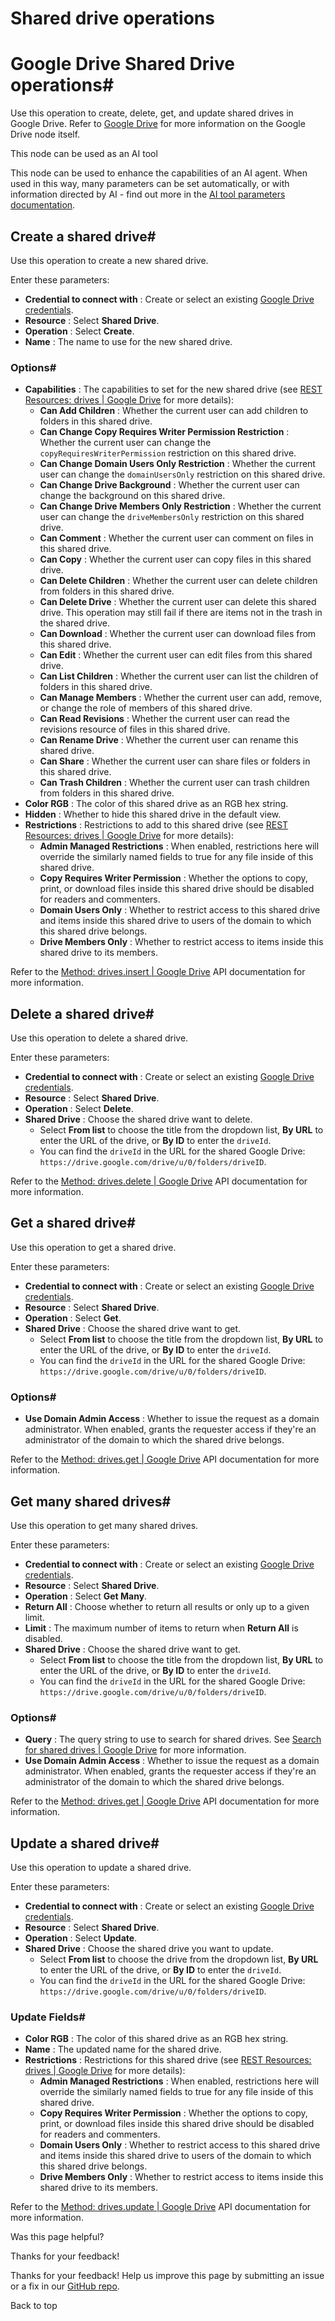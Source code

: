 # Shared drive operations

[ ](https://github.com/n8n-io/n8n-docs/edit/main/docs/integrations/builtin/app-nodes/n8n-nodes-base.googledrive/shared-drive-operations.md "Edit this page")

# Google Drive Shared Drive operations#

Use this operation to create, delete, get, and update shared drives in Google Drive. Refer to [Google Drive](../) for more information on the Google Drive node itself.

This node can be used as an AI tool

This node can be used to enhance the capabilities of an AI agent. When used in this way, many parameters can be set automatically, or with information directed by AI - find out more in the [AI tool parameters documentation](../../../../../advanced-ai/examples/using-the-fromai-function/).

## Create a shared drive#

Use this operation to create a new shared drive.

Enter these parameters:

  * **Credential to connect with** : Create or select an existing [Google Drive credentials](../../../credentials/google/).
  * **Resource** : Select **Shared Drive**.
  * **Operation** : Select **Create**.
  * **Name** : The name to use for the new shared drive.



### Options#

  * **Capabilities** : The capabilities to set for the new shared drive (see [REST Resources: drives | Google Drive](https://developers.google.com/drive/api/reference/rest/v3/drives) for more details):
    * **Can Add Children** : Whether the current user can add children to folders in this shared drive.
    * **Can Change Copy Requires Writer Permission Restriction** : Whether the current user can change the `copyRequiresWriterPermission` restriction on this shared drive.
    * **Can Change Domain Users Only Restriction** : Whether the current user can change the `domainUsersOnly` restriction on this shared drive.
    * **Can Change Drive Background** : Whether the current user can change the background on this shared drive.
    * **Can Change Drive Members Only Restriction** : Whether the current user can change the `driveMembersOnly` restriction on this shared drive.
    * **Can Comment** : Whether the current user can comment on files in this shared drive.
    * **Can Copy** : Whether the current user can copy files in this shared drive.
    * **Can Delete Children** : Whether the current user can delete children from folders in this shared drive.
    * **Can Delete Drive** : Whether the current user can delete this shared drive. This operation may still fail if there are items not in the trash in the shared drive.
    * **Can Download** : Whether the current user can download files from this shared drive.
    * **Can Edit** : Whether the current user can edit files from this shared drive.
    * **Can List Children** : Whether the current user can list the children of folders in this shared drive.
    * **Can Manage Members** : Whether the current user can add, remove, or change the role of members of this shared drive.
    * **Can Read Revisions** : Whether the current user can read the revisions resource of files in this shared drive.
    * **Can Rename Drive** : Whether the current user can rename this shared drive.
    * **Can Share** : Whether the current user can share files or folders in this shared drive.
    * **Can Trash Children** : Whether the current user can trash children from folders in this shared drive.
  * **Color RGB** : The color of this shared drive as an RGB hex string.
  * **Hidden** : Whether to hide this shared drive in the default view.
  * **Restrictions** : Restrictions to add to this shared drive (see [REST Resources: drives | Google Drive](https://developers.google.com/drive/api/reference/rest/v3/drives) for more details):
    * **Admin Managed Restrictions** : When enabled, restrictions here will override the similarly named fields to true for any file inside of this shared drive.
    * **Copy Requires Writer Permission** : Whether the options to copy, print, or download files inside this shared drive should be disabled for readers and commenters.
    * **Domain Users Only** : Whether to restrict access to this shared drive and items inside this shared drive to users of the domain to which this shared drive belongs.
    * **Drive Members Only** : Whether to restrict access to items inside this shared drive to its members.



Refer to the [Method: drives.insert | Google Drive](https://developers.google.com/drive/api/reference/rest/v2/drives/insert) API documentation for more information.

## Delete a shared drive#

Use this operation to delete a shared drive.

Enter these parameters:

  * **Credential to connect with** : Create or select an existing [Google Drive credentials](../../../credentials/google/).
  * **Resource** : Select **Shared Drive**.
  * **Operation** : Select **Delete**.
  * **Shared Drive** : Choose the shared drive want to delete. 
    * Select **From list** to choose the title from the dropdown list, **By URL** to enter the URL of the drive, or **By ID** to enter the `driveId`. 
    * You can find the `driveId` in the URL for the shared Google Drive: `https://drive.google.com/drive/u/0/folders/driveID`.



Refer to the [Method: drives.delete | Google Drive](https://developers.google.com/drive/api/reference/rest/v2/drives/delete) API documentation for more information.

## Get a shared drive#

Use this operation to get a shared drive.

Enter these parameters:

  * **Credential to connect with** : Create or select an existing [Google Drive credentials](../../../credentials/google/).
  * **Resource** : Select **Shared Drive**.
  * **Operation** : Select **Get**.
  * **Shared Drive** : Choose the shared drive want to get. 
    * Select **From list** to choose the title from the dropdown list, **By URL** to enter the URL of the drive, or **By ID** to enter the `driveId`. 
    * You can find the `driveId` in the URL for the shared Google Drive: `https://drive.google.com/drive/u/0/folders/driveID`.



### Options#

  * **Use Domain Admin Access** : Whether to issue the request as a domain administrator. When enabled, grants the requester access if they're an administrator of the domain to which the shared drive belongs.



Refer to the [Method: drives.get | Google Drive](https://developers.google.com/drive/api/reference/rest/v2/drives/get) API documentation for more information.

## Get many shared drives#

Use this operation to get many shared drives.

Enter these parameters:

  * **Credential to connect with** : Create or select an existing [Google Drive credentials](../../../credentials/google/).
  * **Resource** : Select **Shared Drive**.
  * **Operation** : Select **Get Many**.
  * **Return All** : Choose whether to return all results or only up to a given limit.
  * **Limit** : The maximum number of items to return when **Return All** is disabled.
  * **Shared Drive** : Choose the shared drive want to get. 
    * Select **From list** to choose the title from the dropdown list, **By URL** to enter the URL of the drive, or **By ID** to enter the `driveId`. 
    * You can find the `driveId` in the URL for the shared Google Drive: `https://drive.google.com/drive/u/0/folders/driveID`.



### Options#

  * **Query** : The query string to use to search for shared drives. See [Search for shared drives | Google Drive](https://developers.google.com/drive/api/guides/search-shareddrives) for more information.
  * **Use Domain Admin Access** : Whether to issue the request as a domain administrator. When enabled, grants the requester access if they're an administrator of the domain to which the shared drive belongs.



Refer to the [Method: drives.get | Google Drive](https://developers.google.com/drive/api/reference/rest/v2/drives/get) API documentation for more information.

## Update a shared drive#

Use this operation to update a shared drive.

Enter these parameters:

  * **Credential to connect with** : Create or select an existing [Google Drive credentials](../../../credentials/google/).
  * **Resource** : Select **Shared Drive**.
  * **Operation** : Select **Update**.
  * **Shared Drive** : Choose the shared drive you want to update. 
    * Select **From list** to choose the drive from the dropdown list, **By URL** to enter the URL of the drive, or **By ID** to enter the `driveId`. 
    * You can find the `driveId` in the URL for the shared Google Drive: `https://drive.google.com/drive/u/0/folders/driveID`.



### Update Fields#

  * **Color RGB** : The color of this shared drive as an RGB hex string.
  * **Name** : The updated name for the shared drive.
  * **Restrictions** : Restrictions for this shared drive (see [REST Resources: drives | Google Drive](https://developers.google.com/drive/api/reference/rest/v3/drives) for more details):
    * **Admin Managed Restrictions** : When enabled, restrictions here will override the similarly named fields to true for any file inside of this shared drive.
    * **Copy Requires Writer Permission** : Whether the options to copy, print, or download files inside this shared drive should be disabled for readers and commenters.
    * **Domain Users Only** : Whether to restrict access to this shared drive and items inside this shared drive to users of the domain to which this shared drive belongs.
    * **Drive Members Only** : Whether to restrict access to items inside this shared drive to its members.



Refer to the [Method: drives.update | Google Drive](https://developers.google.com/drive/api/reference/rest/v2/drives/update) API documentation for more information.

Was this page helpful? 

Thanks for your feedback! 

Thanks for your feedback! Help us improve this page by submitting an issue or a fix in our [GitHub repo](https://github.com/n8n-io/n8n-docs). 

Back to top 
